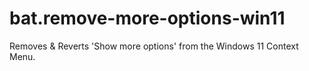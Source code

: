 # bat.remove-more-options-win11
Removes &amp; Reverts 'Show more options' from the Windows 11 Context Menu. 
